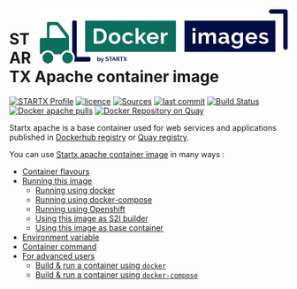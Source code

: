 <img align="right" src="https://raw.githubusercontent.com/startxfr/docker-images/master/travis/logo-small.svg?sanitize=true">

# STARTX Apache container image

[![STARTX Profile](https://img.shields.io/badge/provider-startx-green.svg)](https://github.com/startxfr) [![licence](https://img.shields.io/github/license/startxfr/docker-images.svg)](https://github.com/startxfr/docker-images) [![Sources](https://img.shields.io/badge/startx-docker--images-blue.svg)](https://github.com/startxfr/docker-images/tree/master/Services/apache/)
[![last commit](https://img.shields.io/github/last-commit/startxfr/docker-images.svg)](https://github.com/startxfr/docker-images) [![Build Status](https://travis-ci.org/startxfr/docker-images.svg?branch=master)](https://travis-ci.org/startxfr/docker-images) [![Docker apache pulls](https://img.shields.io/docker/pulls/startx/sv-apache)](https://hub.docker.com/r/startx/sv-fedora) [![Docker Repository on Quay](https://quay.io/repository/startx/apache/status "Docker Repository on Quay")](https://quay.io/repository/startx/apache)

Startx apache is a base container used for web services and applications published in
[Dockerhub registry](https://hub.docker.com/u/startx) or [Quay registry](https://quay.io/startx).

You can use [Startx apache container image](https://docker-images.readthedocs.io/en/latest/Services/apache/) in many ways :

- [Container flavours](https://docker-images.readthedocs.io/en/latest/Services/apache/#container-flavours)
- [Running this image](https://docker-images.readthedocs.io/en/latest/Services/apache/#running-this-image)
  - [Running using docker](https://docker-images.readthedocs.io/en/latest/Services/apache/#running-using-docker)
  - [Running using docker-compose](https://docker-images.readthedocs.io/en/latest/Services/apache/#running-using-docker-compose)
  - [Running using Openshift](https://docker-images.readthedocs.io/en/latest/Services/apache/#running-using-openshift)
  - [Using this image as S2I builder](https://docker-images.readthedocs.io/en/latest/Services/apache/#using-this-image-as-s2i-builder)
  - [Using this image as base container](https://docker-images.readthedocs.io/en/latest/Services/apache/#using-this-image-as-base-container)
- [Environment variable](https://docker-images.readthedocs.io/en/latest/Services/apache/#environment-variable)
- [Container command](https://docker-images.readthedocs.io/en/latest/Services/apache/#container-command)
- [For advanced users](https://docker-images.readthedocs.io/en/latest/Services/apache/#for-advanced-users)
  - [Build & run a container using `docker`](https://docker-images.readthedocs.io/en/latest/Services/apache/#build--run-a-container-using-docker)
  - [Build & run a container using `docker-compose`](https://docker-images.readthedocs.io/en/latest/Services/apache/#build--run-a-container-using-docker-compose)

